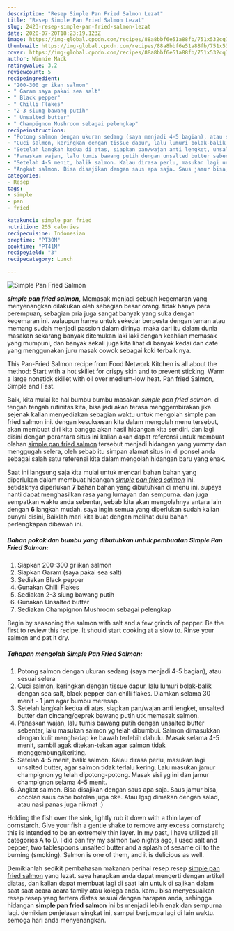 ```yaml
---
description: "Resep Simple Pan Fried Salmon Lezat"
title: "Resep Simple Pan Fried Salmon Lezat"
slug: 2423-resep-simple-pan-fried-salmon-lezat
date: 2020-07-20T18:23:19.123Z
image: https://img-global.cpcdn.com/recipes/88a8bbf6e51a88fb/751x532cq70/simple-pan-fried-salmon-foto-resep-utama.jpg
thumbnail: https://img-global.cpcdn.com/recipes/88a8bbf6e51a88fb/751x532cq70/simple-pan-fried-salmon-foto-resep-utama.jpg
cover: https://img-global.cpcdn.com/recipes/88a8bbf6e51a88fb/751x532cq70/simple-pan-fried-salmon-foto-resep-utama.jpg
author: Winnie Mack
ratingvalue: 3.2
reviewcount: 5
recipeingredient:
- "200-300 gr ikan salmon"
- " Garam saya pakai sea salt"
- " Black pepper"
- " Chilli Flakes"
- "2-3 siung bawang putih"
- " Unsalted butter"
- " Champignon Mushroom sebagai pelengkap"
recipeinstructions:
- "Potong salmon dengan ukuran sedang (saya menjadi 4-5 bagian), atau sesuai selera"
- "Cuci salmon, keringkan dengan tissue dapur, lalu lumuri bolak-balik dengan sea salt, black pepper dan chilli flakes. Diamkan selama 30 menit - 1 jam agar bumbu meresap."
- "Setelah langkah kedua di atas, siapkan pan/wajan anti lengket, unsalted butter dan cincang/geprek bawang putih utk memasak salmon."
- "Panaskan wajan, lalu tumis bawang putih dengan unsalted butter sebentar, lalu masukan salmon yg telah dibumbui. Salmon dimasukkan dengan kulit menghadap ke bawah terlebih dahulu. Masak selama 4-5 menit, sambil agak ditekan-tekan agar salmon tidak menggembung/keriting."
- "Setelah 4-5 menit, balik salmon. Kalau dirasa perlu, masukan lagi unsalted butter, agar salmon tidak terlalu kering. Lalu masukan jamur champignon yg telah dipotong-potong. Masak sisi yg ini dan jamur champignon selama 4-5 menit."
- "Angkat salmon. Bisa disajikan dengan saus apa saja. Saus jamur bisa, cocolan saus cabe botolan juga oke. Atau lgsg dimakan dengan salad, atau nasi panas juga nikmat :)"
categories:
- Resep
tags:
- simple
- pan
- fried

katakunci: simple pan fried 
nutrition: 255 calories
recipecuisine: Indonesian
preptime: "PT30M"
cooktime: "PT41M"
recipeyield: "3"
recipecategory: Lunch

---
```



![Simple Pan Fried Salmon](https://img-global.cpcdn.com/recipes/88a8bbf6e51a88fb/751x532cq70/simple-pan-fried-salmon-foto-resep-utama.jpg)

<b><i>simple pan fried salmon</i></b>, Memasak menjadi sebuah kegemaran yang menyenangkan dilakukan oleh sebagian besar orang. tidak hanya para perempuan, sebagian pria juga sangat banyak yang suka dengan kegemaran ini. walaupun hanya untuk sekedar berpesta dengan teman atau memang sudah menjadi passion dalam dirinya. maka dari itu dalam dunia masakan sekarang banyak ditemukan laki laki dengan keahlian memasak yang mumpuni, dan banyak sekali juga kita lihat di banyak kedai dan cafe yang menggunakan juru masak cowok sebagai koki terbaik nya.

This Pan-Fried Salmon recipe from Food Network Kitchen is all about the method: Start with a hot skillet for crispy skin and to prevent sticking. Warm a large nonstick skillet with oil over medium-low heat. Pan fried Salmon, Simple and Fast.

Baik, kita mulai ke hal bumbu bumbu masakan <i>simple pan fried salmon</i>. di tengah tengah rutinitas kita, bisa jadi akan terasa menggembirakan jika sejenak kalian menyediakan sebagian waktu untuk mengolah simple pan fried salmon ini. dengan kesuksesan kita dalam mengolah menu tersebut, akan membuat diri kita bangga akan hasil hidangan kita sendiri. dan lagi disini dengan perantara situs ini kalian akan dapat referensi untuk membuat olahan <u>simple pan fried salmon</u> tersebut menjadi hidangan yang yummy dan menggugah selera, oleh sebab itu simpan alamat situs ini di ponsel anda sebagai salah satu referensi kita dalam mengolah hidangan baru yang enak.


Saat ini langsung saja kita mulai untuk mencari bahan bahan yang diperlukan dalam membuat hidangan <u><i>simple pan fried salmon</i></u> ini. setidaknya diperlukan <b>7</b> bahan bahan yang dibutuhkan di menu ini. supaya nanti dapat menghasilkan rasa yang lumayan dan sempurna. dan juga sempatkan waktu anda sebentar, sebab kita akan mengolahnya antara lain dengan <b>6</b> langkah mudah. saya ingin semua yang diperlukan sudah kalian punyai disini, Baiklah mari kita buat dengan melihat dulu bahan perlengkapan dibawah ini.

<!--inarticleads1-->

##### Bahan pokok dan bumbu yang dibutuhkan untuk pembuatan Simple Pan Fried Salmon:

1. Siapkan 200-300 gr ikan salmon
1. Siapkan  Garam (saya pakai sea salt)
1. Sediakan  Black pepper
1. Gunakan  Chilli Flakes
1. Sediakan 2-3 siung bawang putih
1. Gunakan  Unsalted butter
1. Sediakan  Champignon Mushroom sebagai pelengkap


Begin by seasoning the salmon with salt and a few grinds of pepper. Be the first to review this recipe. It should start cooking at a slow to. Rinse your salmon and pat it dry. 

<!--inarticleads2-->

##### Tahapan mengolah Simple Pan Fried Salmon:

1. Potong salmon dengan ukuran sedang (saya menjadi 4-5 bagian), atau sesuai selera
1. Cuci salmon, keringkan dengan tissue dapur, lalu lumuri bolak-balik dengan sea salt, black pepper dan chilli flakes. Diamkan selama 30 menit - 1 jam agar bumbu meresap.
1. Setelah langkah kedua di atas, siapkan pan/wajan anti lengket, unsalted butter dan cincang/geprek bawang putih utk memasak salmon.
1. Panaskan wajan, lalu tumis bawang putih dengan unsalted butter sebentar, lalu masukan salmon yg telah dibumbui. Salmon dimasukkan dengan kulit menghadap ke bawah terlebih dahulu. Masak selama 4-5 menit, sambil agak ditekan-tekan agar salmon tidak menggembung/keriting.
1. Setelah 4-5 menit, balik salmon. Kalau dirasa perlu, masukan lagi unsalted butter, agar salmon tidak terlalu kering. Lalu masukan jamur champignon yg telah dipotong-potong. Masak sisi yg ini dan jamur champignon selama 4-5 menit.
1. Angkat salmon. Bisa disajikan dengan saus apa saja. Saus jamur bisa, cocolan saus cabe botolan juga oke. Atau lgsg dimakan dengan salad, atau nasi panas juga nikmat :)


Holding the fish over the sink, lightly rub it down with a thin layer of cornstarch. Give your fish a gentle shake to remove any excess cornstarch; this is intended to be an extremely thin layer. In my past, I have utilized all categories A to D. I did pan fry my salmon two nights ago, I used salt and pepper, two tablespoons unsalted butter and a splash of sesame oil to the burning (smoking). Salmon is one of them, and it is delicious as well. 

Demikianlah sedikit pembahasan makanan perihal resep resep <u>simple pan fried salmon</u> yang lezat. saya harapkan anda dapat mengerti dengan artikel diatas, dan kalian dapat membuat lagi di saat lain untuk di sajikan dalam saat saat acara acara family atau kolega anda. kamu bisa menyesuaikan resep resep yang tertera diatas sesuai dengan harapan anda, sehingga hidangan <b>simple pan fried salmon</b> ini bs menjadi lebih enak dan sempurna lagi. demikian penjelasan singkat ini, sampai berjumpa lagi di lain waktu. semoga hari anda menyenangkan.
